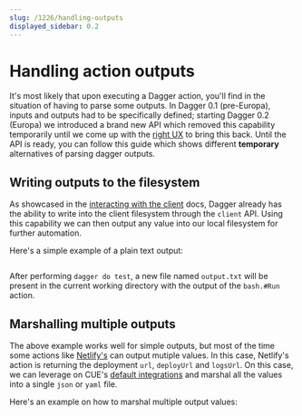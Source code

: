 ```yaml
---
slug: /1226/handling-outputs
displayed_sidebar: 0.2
---
```


# Handling action outputs

It's most likely that upon executing a Dagger action, you'll find in the situation of having to parse some outputs. In Dagger 0.1 (pre-Europa), inputs and outputs had to be specifically defined; starting Dagger 0.2 (Europa) we introduced a brand new API which removed this capability temporarily until we come up with the [right UX](https://github.com/dagger/dagger/issues/1351) to bring this back. Until the API is ready, you can follow this guide which shows different **temporary** alternatives of parsing dagger outputs.

## Writing outputs to the filesystem

As showcased in the [interacting with the client](/1203/client) docs, Dagger already has the ability to write into the client filesystem through the `client` API. Using this capability we can then output any value into our local filesystem for further automation.

Here's a simple example of a plain text output:

```cue file=../tests/core-concepts/client/plans/output_simple.cue.fragment
```

After performing `dagger do test`, a new file named `output.txt` will be present in the current working directory with the output of the `bash.#Run` action.

## Marshalling multiple outputs

The above example works well for simple outputs, but most of the time some actions like [Netlify's](https://github.com/dagger/dagger/blob/main/pkg/universe.dagger.io/netlify/netlify.cue) can output mutiple values. In this case, Netlify's action is returning the deployment `url`, `deployUrl` and `logsUrl`. On this case, we can leverage on CUE's [default integrations](https://cuelang.org/docs/integrations/) and marshal all the values into a single `json` or `yaml` file.

Here's an example on how to marshal multiple output values:

```cue file=../tests/core-concepts/client/plans/output_marshal.cue.fragment
```
